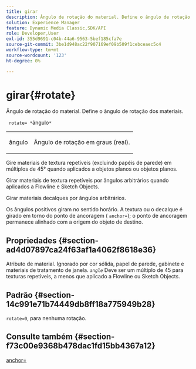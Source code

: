 ```yaml
---
title: girar
description: Ângulo de rotação do material. Define o ângulo de rotação dos materiais.
solution: Experience Manager
feature: Dynamic Media Classic,SDK/API
role: Developer,User
exl-id: 355d9691-c04b-44a6-9563-5bef185cfa7e
source-git-commit: 3be1d948ac22f907169ef09b509f1cebceaec5c4
workflow-type: tm+mt
source-wordcount: '123'
ht-degree: 0%

---
```


# girar{#rotate}

Ângulo de rotação do material. Define o ângulo de rotação dos materiais.

` rotate= *`ângulo`*`

<table id="simpletable_F1A87ECD86E8429788825374A6882CB9"> 
 <tr class="strow"> 
  <td class="stentry"> <p> <span class="varname"> ângulo </span> </p> </td> 
  <td class="stentry"> <p>Ângulo de rotação em graus (real). </p> </td> 
 </tr> 
</table>

Gire materiais de textura repetíveis (excluindo papéis de parede) em múltiplos de 45° quando aplicados a objetos planos ou objetos planos.

Girar materiais de textura repetíveis por ângulos arbitrários quando aplicados a Flowline e Sketch Objects.

Girar materiais decalques por ângulos arbitrários.

Os ângulos positivos giram no sentido horário. A textura ou o decalque é girado em torno do ponto de ancoragem ( `anchor=`); o ponto de ancoragem permanece alinhado com a origem do objeto de destino.

## Propriedades {#section-ad4d07897ca24f63af1a4062f8618e36}

Atributo de material. Ignorado por cor sólida, papel de parede, gabinete e materiais de tratamento de janela. *`angle`* Deve ser um múltiplo de 45 para texturas repetíveis, a menos que aplicado a Flowline ou Sketch Objects.

## Padrão {#section-14c991e71b74449db8ff18a775949b28}

`rotate=0`, para nenhuma rotação.

## Consulte também {#section-f73c00e9368b478dac1fd15bb4367a12}

[anchor=](../../../../../ir-api/http-protocol/image-rendering-api-ref/c-ir-http-protocol-ref/c-ir-http-protocol-command-reference/r-ir-http-anchor.md#reference-d53923d785c9442997dc7f2199524c26)
